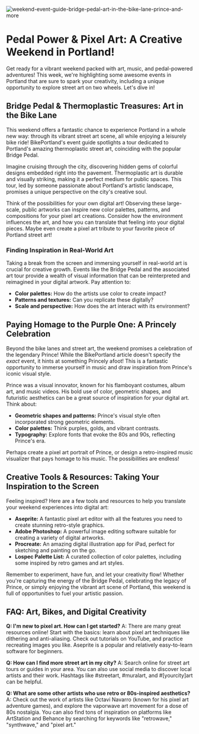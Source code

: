 ![weekend-event-guide-bridge-pedal-art-in-the-bike-lane-prince-and-more](https://images.pexels.com/photos/2474079/pexels-photo-2474079.jpeg?auto=compress&cs=tinysrgb&fit=crop&h=627&w=1200)

# Pedal Power & Pixel Art: A Creative Weekend in Portland!

Get ready for a vibrant weekend packed with art, music, and pedal-powered adventures! This week, we're highlighting some awesome events in Portland that are sure to spark your creativity, including a unique opportunity to explore street art on two wheels. Let's dive in!

## Bridge Pedal & Thermoplastic Treasures: Art in the Bike Lane

This weekend offers a fantastic chance to experience Portland in a whole new way: through its vibrant street art scene, all while enjoying a leisurely bike ride! BikePortland's event guide spotlights a tour dedicated to Portland's amazing thermoplastic street art, coinciding with the popular Bridge Pedal.

Imagine cruising through the city, discovering hidden gems of colorful designs embedded right into the pavement. Thermoplastic art is durable and visually striking, making it a perfect medium for public spaces. This tour, led by someone passionate about Portland's artistic landscape, promises a unique perspective on the city's creative soul.

Think of the possibilities for your own digital art! Observing these large-scale, public artworks can inspire new color palettes, patterns, and compositions for your pixel art creations. Consider how the environment influences the art, and how you can translate that feeling into your digital pieces. Maybe even create a pixel art tribute to your favorite piece of Portland street art!

### Finding Inspiration in Real-World Art

Taking a break from the screen and immersing yourself in real-world art is crucial for creative growth. Events like the Bridge Pedal and the associated art tour provide a wealth of visual information that can be reinterpreted and reimagined in your digital artwork. Pay attention to:

*   **Color palettes:** How do the artists use color to create impact?
*   **Patterns and textures:** Can you replicate these digitally?
*   **Scale and perspective:** How does the art interact with its environment?

## Paying Homage to the Purple One: A Princely Celebration

Beyond the bike lanes and street art, the weekend promises a celebration of the legendary Prince! While the BikePortland article doesn't specify the *exact* event, it hints at something Princely afoot! This is a fantastic opportunity to immerse yourself in music and draw inspiration from Prince's iconic visual style.

Prince was a visual innovator, known for his flamboyant costumes, album art, and music videos. His bold use of color, geometric shapes, and futuristic aesthetics can be a great source of inspiration for your digital art. Think about:

*   **Geometric shapes and patterns:** Prince's visual style often incorporated strong geometric elements.
*   **Color palettes:** Think purples, golds, and vibrant contrasts.
*   **Typography:** Explore fonts that evoke the 80s and 90s, reflecting Prince's era.

Perhaps create a pixel art portrait of Prince, or design a retro-inspired music visualizer that pays homage to his music. The possibilities are endless!

## Creative Tools & Resources: Taking Your Inspiration to the Screen

Feeling inspired? Here are a few tools and resources to help you translate your weekend experiences into digital art:

*   **Aseprite:** A fantastic pixel art editor with all the features you need to create stunning retro-style graphics.
*   **Adobe Photoshop:** A powerful image editing software suitable for creating a variety of digital artworks.
*   **Procreate:** An amazing digital illustration app for iPad, perfect for sketching and painting on the go.
*   **Lospec Palette List:** A curated collection of color palettes, including some inspired by retro games and art styles.

Remember to experiment, have fun, and let your creativity flow! Whether you're capturing the energy of the Bridge Pedal, celebrating the legacy of Prince, or simply enjoying the vibrant art scene of Portland, this weekend is full of opportunities to fuel your artistic passion.

## FAQ: Art, Bikes, and Digital Creativity

**Q: I'm new to pixel art. How can I get started?**
A: There are many great resources online! Start with the basics: learn about pixel art techniques like dithering and anti-aliasing. Check out tutorials on YouTube, and practice recreating images you like. Aseprite is a popular and relatively easy-to-learn software for beginners.

**Q: How can I find more street art in my city?**
A: Search online for street art tours or guides in your area. You can also use social media to discover local artists and their work. Hashtags like #streetart, #muralart, and #[yourcity]art can be helpful.

**Q: What are some other artists who use retro or 80s-inspired aesthetics?**
A: Check out the work of artists like Octavi Navarro (known for his pixel art adventure games), and explore the vaporwave art movement for a dose of 80s nostalgia. You can also find tons of inspiration on platforms like ArtStation and Behance by searching for keywords like "retrowave," "synthwave," and "pixel art."
